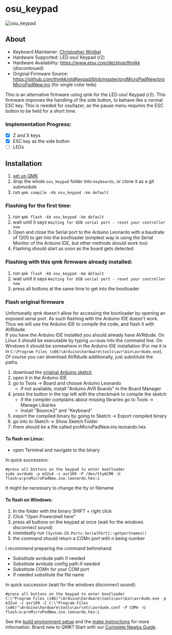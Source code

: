 # osu_keypad

![osu_keypad](https://i.etsystatic.com/10408775/r/il/29aa5e/826177685/il_300x300.826177685_q8ol.jpg)

## About

* Keyboard Maintainer: [Christopher Wróbel](https://github.com/katzenbiber)
* Hardware Supported: LED osu! Keypad (r2)
* Hardware Availability: https://www.etsy.com/de/shop/thnikk (discontinued)
* Original Firmware Source: https://github.com/thnikk/oldKeypad/blob/master/proMicroPadNew/proMicroPadNew.ino (for single color leds)  

This is an alternative firmware using qmk for the LED osu! Keypad (r2). This firmware improves the handling of the side button, to behave like a normal ESC key. This is needed for osu!lazer, as the pause menu requires the ESC button to be held for a short time.

### Implementation Progress:
- [x] Z and X keys
- [x] ESC key as the side button
- [ ] LEDs

## Installation
1. [set up QMK](https://docs.qmk.fm/#/getting_started_build_tools)  
2. drop the whole `osu_keypad` folder into `keyboards`, or clone it as a git submodule 
3. run `qmk compile -kb osu_keypad -km default`

### Flashing for the first time:
1. run `qmk flash -kb osu_keypad -km default`
2. wait until it says `Waiting for USB serial port - reset your controller now`
3. Open and close the Serial port to the Arduino Leonardo with a baudrate of 1200 to get into the bootloader (simplest way is using the Serial Monitor of the Arduino IDE, but other methods should work too)
4. Flashing should start as soon as the board gets detected

### Flashing with this qmk firmware already installed:
1. run `qmk flash -kb osu_keypad -km default`
2. wait until it says `Waiting for USB serial port - reset your controller now`
3. press all buttons at the same time to get into the bootloader 

### Flash original firmware
Unfortunatly qmk doesn't allow for accessing the bootloader by opening an exposed serial port. As such flashing with the Arduino IDE doesn't work. Thus we will use the Arduino IDE to compile the code, and flash it with AVRdude.  
If you have the Arduino IDE installed you should already have AVRdude. On Linux it should be executable by typing `avrdude` into the command line. On Windows it should be somewhere in the Arduino IDE installation (For me it is in `C:\Program Files (x86)\Arduino\hardware\tools\avr\bin\avrdude.exe`). Of course you can download AVRdude additionally, just substitute the paths.

1. download the [original Arduino sketch](https://github.com/thnikk/oldKeypad/blob/master/proMicroPadNew/proMicroPadNew.ino)  
2. open it in the Arduino IDE    
3. go to Tools -> Board and choose Arduino Leonardo
    - if not available, install "Arduino AVR Boards" in the Board Manager
4. press the button in the top left with the checkmark to compile the sketch
    - if the compiler complains about missing libraries go to Tools -> Manage Libaries
    - Install "Bounce2" and "Keyboard"
5. export the compiled binary by going to Sketch -> Export compiled binary
6. go into to Sketch -> Show Sketch Folder  
7. there should be a file called proMicroPadNew.ino.leonardo.hex

#### To flash on Linux:  

- open Terminal and navigate to the binary  

In quick succession:  

    #press all buttons on the keypad to enter bootloader
    sudo avrdude -p m32u4 -c avr109 -P /dev/ttyACM0 -U flash:w:proMicroPadNew.ino.leonardo.hex:i

It might be necessary to change the tty or filename  

#### To flash on Windows:  

1. In the folder with the binary SHIFT + right click
2. Click "Open Powershell here"  
3. press all buttons on the keypad at once (wait for the windows disconnect sound)
4. immideatly run `[System.IO.Ports.SerialPort]::getportnames()`
5. the command should return a COMn port with n being number

I recommend preparing the command beforehand:

- Substitute avrdude path if needed
- Substitute avrdude config path if needed
- Substitute COMn for your COM port
- If needed substitute the file name

In quick succession (wait for the windows disconnect sound):

    #press all buttons on the keypad to enter bootloader
    C:\"Program Files (x86)"\Arduino\hardware\tools\avr\bin\avrdude.exe -p m32u4 -c avr109 -C C:\"Program Files (x86)"\Arduino\hardware\tools\avr\etc\avrdude.conf -P COMn -U flash:w:proMicroPadNew.ino.leonardo.hex:i

See the [build environment setup](https://docs.qmk.fm/#/getting_started_build_tools) and the [make instructions](https://docs.qmk.fm/#/getting_started_make_guide) for more information. Brand new to QMK? Start with our [Complete Newbs Guide](https://docs.qmk.fm/#/newbs).

